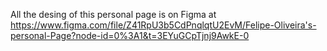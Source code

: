 All the desing of this personal page is on Figma at https://www.figma.com/file/Z41RpU3b5CdPnqlqtU2EvM/Felipe-Oliveira's-personal-Page?node-id=0%3A1&t=3EYuGCpTjnj9AwkE-0


